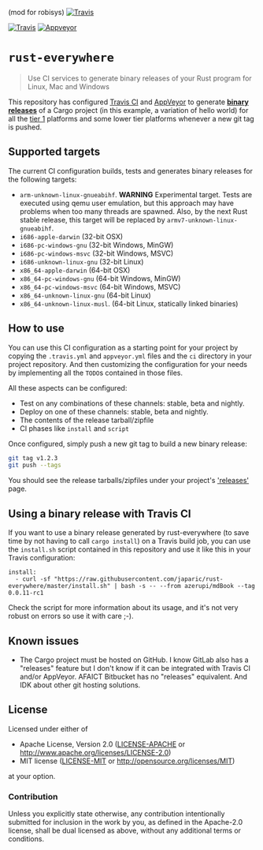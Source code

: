 (mod for robisys)
[![Travis](https://travis-ci.org/robisys/rust-everywhere.svg?branch=master)](https://travis-ci.org/robisys/rust-everywhere)

[![Travis](https://travis-ci.org/japaric/rust-everywhere.svg?branch=master)](https://travis-ci.org/japaric/rust-everywhere)
[![Appveyor](https://ci.appveyor.com/api/projects/status/d37xqtcx5ct9fyfr?svg=true)](https://ci.appveyor.com/project/japaric/rust-everywhere)

# `rust-everywhere`

> Use CI services to generate binary releases of your Rust program for Linux, Mac and Windows

This repository has configured [Travis CI] and [AppVeyor] to generate **[binary releases]** of a
Cargo project (in this example, a variation of hello world) for all the [tier 1] platforms and some
lower tier platforms whenever a new git tag is pushed.

[Travis CI]: https://travis-ci.org/
[AppVeyor]: https://www.appveyor.com/
[binary releases]: https://github.com/japaric/rust-everywhere/releases
[tier 1]: https://doc.rust-lang.org/book/getting-started.html#tier-1

## Supported targets

The current CI configuration builds, tests and generates binary releases for the following targets:

- `arm-unknown-linux-gnueabihf`. **WARNING** Experimental target. Tests are executed using qemu user
    emulation, but this approach may have problems when too many threads are spawned. Also, by the
    next Rust stable release, this target will be replaced by `armv7-unknown-linux-gnueabihf`.
- `i686-apple-darwin` (32-bit OSX)
- `i686-pc-windows-gnu` (32-bit Windows, MinGW)
- `i686-pc-windows-msvc` (32-bit Windows, MSVC)
- `i686-unknown-linux-gnu` (32-bit Linux)
- `x86_64-apple-darwin` (64-bit OSX)
- `x86_64-pc-windows-gnu` (64-bit Windows, MinGW)
- `x86_64-pc-windows-msvc` (64-bit Windows, MSVC)
- `x86_64-unknown-linux-gnu` (64-bit Linux)
- `x86_64-unknown-linux-musl`. (64-bit Linux, statically linked binaries)

## How to use

You can use this CI configuration as a starting point for your project by copying the `.travis.yml`
and `appveyor.yml` files and the `ci` directory in your project repository. And then customizing
the configuration for your needs by implementing all the `TODO`s contained in those files.

All these aspects can be configured:

- Test on any combinations of these channels: stable, beta and nightly.
- Deploy on one of these channels: stable, beta and nightly.
- The contents of the release tarball/zipfile
- CI phases like `install` and `script`

Once configured, simply push a new git tag to build a new binary release:

``` sh
git tag v1.2.3
git push --tags
```

You should see the release tarballs/zipfiles under your project's ['releases'] page.

['releases']: https://github.com/japaric/rust-everywhere/releases

## Using a binary release with Travis CI

If you want to use a binary release generated by rust-everywhere (to save time by not having to call
`cargo install`) on a Travis build job, you can use the `install.sh` script contained in this
repository and use it like this in your Travis configuration:

```
install:
  - curl -sf "https://raw.githubusercontent.com/japaric/rust-everywhere/master/install.sh" | bash -s -- --from azerupi/mdBook --tag 0.0.11-rc1
```

Check the script for more information about its usage, and it's not very robust on errors so use it
with care ;-).

## Known issues

- The Cargo project must be hosted on GitHub. I know GitLab also has a "releases" feature but I
    don't know if it can be integrated with Travis CI and/or AppVeyor. AFAICT Bitbucket has no
    "releases" equivalent. And IDK about other git hosting solutions.

## License

Licensed under either of

- Apache License, Version 2.0 ([LICENSE-APACHE](LICENSE-APACHE) or
  http://www.apache.org/licenses/LICENSE-2.0)
- MIT license ([LICENSE-MIT](LICENSE-MIT) or http://opensource.org/licenses/MIT)

at your option.

### Contribution

Unless you explicitly state otherwise, any contribution intentionally submitted for inclusion in the
work by you, as defined in the Apache-2.0 license, shall be dual licensed as above, without any
additional terms or conditions.
